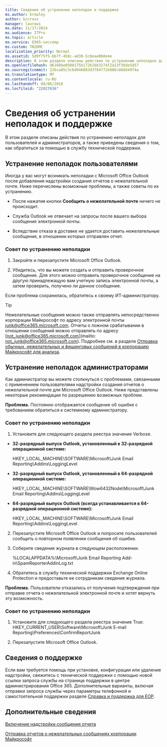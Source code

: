 ```yaml
---
title: Сведения об устранении неполадок и поддержке
ms.author: krowley
author: kccross
manager: laurawi
ms.date: 11/17/2014
ms.audience: ITPro
ms.topic: article
ms.service: O365-seccomp
ms.custom: TN2DMC
localization_priority: Normal
ms.assetid: 5d9f75f5-bb7f-458c-ad30-5c8eae0b0e4e
description: В этом разделе описаны действия по устранению неполадок для пользователей и администраторов, а также приведены сведения о том, как обратиться за помощью в службу технической поддержки.
ms.openlocfilehash: d6168be0580175b172616b3274f2a13f36de5d57
ms.sourcegitcommit: 22bca85c3c6d946083d3784f72e886c068d49f4a
ms.translationtype: MT
ms.contentlocale: ru-RU
ms.lasthandoff: 08/06/2018
ms.locfileid: "22027636"
---
```

# <a name="troubleshooting-and-support-information"></a>Сведения об устранении неполадок и поддержке

В этом разделе описаны действия по устранению неполадок для пользователей и администраторов, а также приведены сведения о том, как обратиться за помощью в службу технической поддержки.
  
## <a name="troubleshooting-for-users"></a>Устранение неполадок пользователями

Иногда у вас могут возникать неполадки с Microsoft Office Outlook после добавления надстройки создания отчетов о нежелательной почте. Ниже перечислены возможные проблемы, а также советы по их устранению. 
  
- После нажатия кнопки **Сообщить о нежелательной почте** ничего не происходит.
    
- Служба Outlook не отвечает на запросы после вашего выбора сообщения электронной почты.
    
- Вследствие отказа в доставке не удается доставить нежелательные сообщения, в отношении которых отправлен отчет.
    
### <a name="troubleshooting-tip"></a>Совет по устранению неполадки

1. Закройте и перезапустите Microsoft Office Outlook.
    
2. Убедитесь, что вы можете создать и отправить проверочное сообщение. Для этого можно отправить проверочное сообщение на другую принадлежащую вам учетную запись электронной почты, а затем проверить, получено ли данное сообщение.
    
Если проблема сохранилась, обратитесь к своему ИТ-администратору.
  
> [!TIP]
> Нежелательные сообщения можно также отправлять непосредственно корпорации Майкрософт по адресу электронной почты [junk@office365.microsoft.com](mailto:junk@office365.microsoft.com). Отчеты о ложном срабатывании в отношении сообщений можно отправлять по адресу [not_junk@office365.microsoft.com](mailto: not_junk@office365.microsoft.com). Подробнее см. в разделе [Отправка обычных, нежелательных и фишинговых сообщений в корпорацию Майкрософт для анализа](submit-spam-non-spam-and-phishing-scam-messages-to-microsoft-for-analysis.md). 
  
## <a name="troubleshooting-for-administrators"></a>Устранение неполадок администраторами

Как администратор вы можете столкнуться с проблемами, связанными с применением пользователями надстройки создания отчетов о нежелательной почте для Microsoft Office Outlook. Ниже представлены некоторые рекомендации по разрешению возможных проблем. 
  
 **Проблема.** Постоянно отображается сообщение об ошибке с требованием обратиться к системному администратору. 
  
### <a name="troubleshooting-tip"></a>Совет по устранению неполадки

1. Установите для следующего раздела реестра значение Verbose.
    
  - **32-разрядный выпуск Outlook, установленный в 32-разрядной операционной системе:**
    
    HKEY_LOCAL_MACHINE\SOFTWARE\Microsoft\Junk Email Reporting\Addins\LoggingLevel
    
  - **32-разрядный выпуск Outlook, установленный в 64-разрядной операционной системе:**
    
    HKEY_LOCAL_MACHINE\SOFTWARE\Wow6432Node\Microsoft\Junk Email Reporting\Addins\LoggingLevel
    
  - **64-разрядный выпуск Outlook (всегда устанавливается в 64-разрядной операционной системе):**
    
    HKEY_LOCAL_MACHINE\SOFTWARE\Microsoft\Junk Email Reporting\Addins\LoggingLevel
    
2. Перезапустите Microsoft Office Outlook и попросите пользователей сообщить о повторном появлении сообщения об ошибке.
    
3. Соберите сведения журнала в следующем расположении. 
    
    %LOCALAPPDATA%\Microsoft\Junk Email Reporting Add-in\SpamReporterAddinLog.txt
    
4. Обратитесь в службу технической поддержки Exchange Online Protection и предоставьте ее сотрудникам сведения журнала. 
    
 **Проблема.** Пользователи отказались от получения подтверждения при отправке отчета о нежелательной электронной почте и хотят вернуть эту возможность. 
  
### <a name="troubleshooting-tip"></a>Совет по устранению неполадки

1. Установите для следующего раздела реестра значение True: HKEY_CURRENT_USER\Software\Microsoft\Junk E-mail Reporting\Preferences\ConfirmReportJunk
    
2. Перезапустите Microsoft Office Outlook.
    
## <a name="support-information"></a>Сведения о поддержке

Если вам требуется помощь при установке, конфигурации или удаление надстройки, свяжитесь с технической поддержки с помощью новой ссылки запроса службы на странице поддержки в центре администрирования Office 365. Дополнительные варианты, включая отправки запроса службы через параметры телефонной и самостоятельной поддержки разделе [Справка и поддержка для EOP](eop/help-and-support-for-eop.md).
  
## <a name="for-more-information"></a>Дополнительные сведения

[Включение надстройки сообщения отчета](https://support.office.com/article/4250c4bc-6102-420b-9e0a-a95064837676)
  
[Отправка отчетов о нежелательных сообщениях корпорации Майкрософт](report-junk-email-messages-to-microsoft.md)
  

